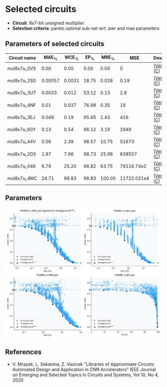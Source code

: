 
Selected circuits
===================
 - **Circuit**: 8x7-bit unsigned multiplier
 - **Selection criteria**: pareto optimal sub-set wrt. pwr and mae parameters

Parameters of selected circuits
----------------------------

| Circuit name | MAE<sub>%</sub> | WCE<sub>%</sub> | EP<sub>%</sub> | MRE<sub>%</sub> | MSE | Download |
| --- |  --- | --- | --- | --- | --- | --- | 
| mul8x7u_0V5 | 0.00 | 0.00 | 0.00 | 0.00 | 0 |  [[Verilog](mul8x7u_0V5.v)]  [[C](mul8x7u_0V5.c)] |
| mul8x7u_2SG | 0.00057 | 0.0031 | 18.75 | 0.028 | 0.19 |  [[Verilog](mul8x7u_2SG.v)]  [[C](mul8x7u_2SG.c)] |
| mul8x7u_3UT | 0.0033 | 0.012 | 53.12 | 0.13 | 2.8 |  [[Verilog](mul8x7u_3UT.v)]  [[C](mul8x7u_3UT.c)] |
| mul8x7u_4NF | 0.01 | 0.037 | 76.98 | 0.35 | 19 |  [[Verilog](mul8x7u_4NF.v)]  [[C](mul8x7u_4NF.c)] |
| mul8x7u_3EJ | 0.049 | 0.19 | 95.65 | 1.43 | 416 |  [[Verilog](mul8x7u_3EJ.v)]  [[C](mul8x7u_3EJ.c)] |
| mul8x7u_60Y | 0.13 | 0.54 | 96.12 | 3.19 | 2949 |  [[Verilog](mul8x7u_60Y.v)]  [[C](mul8x7u_60Y.c)] |
| mul8x7u_44V | 0.56 | 2.39 | 98.57 | 10.75 | 51673 |  [[Verilog](mul8x7u_44V.v)]  [[C](mul8x7u_44V.c)] |
| mul8x7u_2D5 | 1.97 | 7.96 | 98.73 | 25.98 | 638557 |  [[Verilog](mul8x7u_2D5.v)]  [[C](mul8x7u_2D5.c)] |
| mul8x7u_048 | 6.79 | 25.20 | 98.82 | 63.75 | 79116.74e2 |  [[Verilog](mul8x7u_048.v)]  [[C](mul8x7u_048.c)] |
| mul8x7u_4MC | 24.71 | 98.83 | 98.83 | 100.00 | 11722.021e4 |  [[Verilog](mul8x7u_4MC.v)]  [[C](mul8x7u_4MC.c)] |
    
Parameters
--------------
![Parameters figure](fig.png)

References
--------------
   - V. Mrazek, L. Sekanina, Z. Vasicek "Libraries of Approximate Circuits: Automated Design and Application in CNN Accelerators" IEEE Journal on Emerging and Selected Topics in Circuits and Systems, Vol 10, No 4, 2020

             